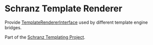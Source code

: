 # Schranz Template Renderer

Provide [TemplateRendererInterface](TemplateRendererInterface.php) used by different template engine bridges.

Part of the [Schranz Templating Project](https://github.com/schranz-templating/templating).
